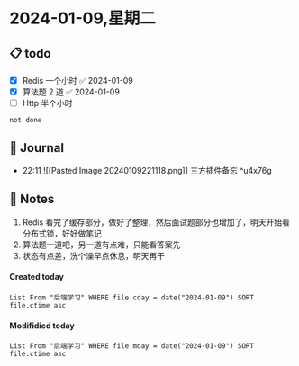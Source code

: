 # 2024-01-09,星期二

## 📋 todo 

- [x] Redis 一个小时 ✅ 2024-01-09
- [x] 算法题 2 道 ✅ 2024-01-09
- [ ] Http 半个小时

```tasks
not done

```
## 📆 Journal
- 22:11 ![[Pasted Image 20240109221118.png]] 三方插件备忘 ^u4x76g


## 📑 Notes

1. Redis 看完了缓存部分，做好了整理，然后面试题部分也增加了，明天开始看分布式锁，好好做笔记
2. 算法题一道吧，另一道有点难，只能看答案先
3. 状态有点差，洗个澡早点休息，明天再干
#### Created today

```dataview
List From "后端学习" WHERE file.cday = date("2024-01-09") SORT file.ctime asc
```


#### Modifidied today

```dataview
List From "后端学习" WHERE file.mday = date("2024-01-09") SORT file.ctime asc
```